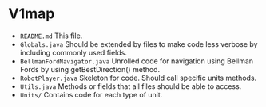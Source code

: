 # V1map 

- `README.md`
    This file.
- `Globals.java`
    Should be extended by files to make code less verbose by including commonly used fields. 
- `BellmanFordNavigator.java`
    Unrolled code for navigation using Bellman Fords by using getBestDirection() method. 
- `RobotPlayer.java`
    Skeleton for code. Should call specific units methods.
- `Utils.java`
    Methods or fields that all files should be able to access.
- `Units/`
    Contains code for each type of unit. 

